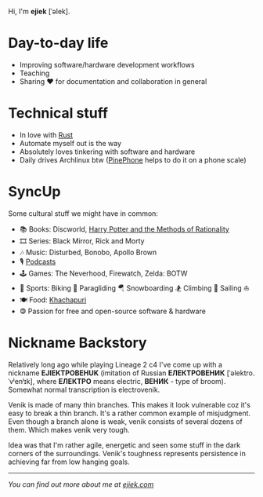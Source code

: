 Hi, I'm **ejiek** [ˈəlek].

# Day-to-day life

* Improving software/hardware development workflows
* Teaching
* Sharing ❤️️ for documentation and collaboration in general

# Technical stuff

* In love with [Rust](https://www.rust-lang.org/)
* Automate myself out is the way
* Absolutely loves tinkering with software and hardware
* Daily drives Archlinux btw ([PinePhone](https://www.pine64.org/pinephone/) helps to do it on a phone scale)

# SyncUp
Some cultural stuff we might have in common:

* 📚 Books: Discworld, [Harry Potter and the Methods of Rationality](http://www.hpmor.com/)
* 🎞️ Series: Black Mirror, Rick and Morty
* 🎶 Music: Disturbed, Bonobo, Apollo Brown
* 🎙️ [Podcasts](https://gpodder.net/user/ejiek/subscriptions)
* 🕹️ Games: The Neverhood, Firewatch, Zelda: BOTW
* 🏅 Sports: Biking 🚵 Paragliding 🪂 Snowboarding 🏂 Climbing 🧗 Sailing ⛵
* 🍽️ Food: [Khachapuri](https://en.wikipedia.org/wiki/Khachapuri)
* 🄯 Passion for free and open-source software & hardware

# Nickname Backstory

Relatively long ago while playing Lineage 2 c4 I've come up with a nickname **EJIEKTPOBEHUK** (imitation of Russian **ЕЛЕКТРОВЕНИК** [ˈəlektro.ˈvʲenʲɪk], where **ЕЛЕКТРО** means electric, **ВЕНИК** - type of broom).
Somewhat normal transcription is electrovenik.

Venik is made of many thin branches.
This makes it look vulnerable coz it's easy to break a thin branch.
It's a rather common example of misjudgment.
Even though a branch alone is weak, venik consists of several dozens of them.
Which makes venik very tough.

Idea was that I'm rather agile, energetic and seen some stuff in the dark corners of the surroundings.
Venik's toughness represents persistence in achieving far from low hanging goals.

___
*You can find out more about me at [ejiek.com](https://ejiek.com)*
<!--
**ejiek/ejiek** is a ✨ _special_ ✨ repository because its `README.md` (this file) appears on your GitHub profile.

Here are some ideas to get you started:

- 🔭 I’m currently working on ...
- 🌱 I’m currently learning ...
- 👯 I’m looking to collaborate on ...
- 🤔 I’m looking for help with ...
- 💬 Ask me about ...
- 📫 How to reach me: ...
- 😄 Pronouns: ...
- ⚡ Fun fact: ...
-->
